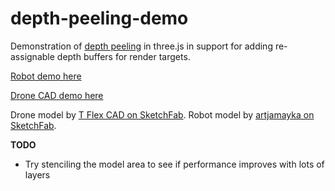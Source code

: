 # depth-peeling-demo

Demonstration of [depth peeling](https://developer.download.nvidia.com/assets/gamedev/docs/OrderIndependentTransparency.pdf) in three.js in support for adding re-assignable depth buffers for render targets.

[Robot demo here](https://gkjohnson.github.io/depth-peeling-demo/)

[Drone CAD demo here](https://gkjohnson.github.io/depth-peeling-demo/#drone)

Drone model by [T Flex CAD on SketchFab](https://sketchfab.com/3d-models/drone-c5dfafed7f5a4003a25e8e22a5e701d9). Robot model by [artjamayka on SketchFab](https://sketchfab.com/3d-models/vilhelm-13-low-res-textures-cb49a1f71ba54cad8e9dc09da8ef47cd).

**TODO**
- Try stenciling the model area to see if performance improves with lots of layers
